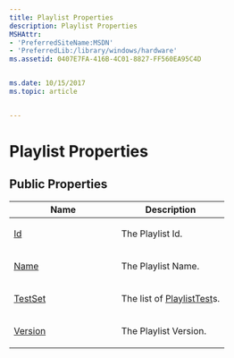 ```yaml
---
title: Playlist Properties
description: Playlist Properties
MSHAttr:
- 'PreferredSiteName:MSDN'
- 'PreferredLib:/library/windows/hardware'
ms.assetid: 0407E7FA-416B-4C01-8827-FF560EA95C4D


ms.date: 10/15/2017
ms.topic: article


---
```


# Playlist Properties


## <span id="Public_Properties"></span><span id="public_properties"></span><span id="PUBLIC_PROPERTIES"></span>Public Properties


<table>
<colgroup>
<col width="50%" />
<col width="50%" />
</colgroup>
<thead>
<tr class="header">
<th>Name</th>
<th>Description</th>
</tr>
</thead>
<tbody>
<tr class="odd">
<td><p><a href="playlist-id-property.md" data-raw-source="[Id](playlist-id-property.md)">Id</a></p></td>
<td><p>The Playlist Id.</p></td>
</tr>
<tr class="even">
<td><p><a href="playlist-name-property.md" data-raw-source="[Name](playlist-name-property.md)">Name</a></p></td>
<td><p>The Playlist Name.</p></td>
</tr>
<tr class="odd">
<td><p><a href="playlist-testset-property.md" data-raw-source="[TestSet](playlist-testset-property.md)">TestSet</a></p></td>
<td><p>The list of <a href="playlisttest-class.md" data-raw-source="[PlaylistTest](playlisttest-class.md)">PlaylistTest</a>s.</p></td>
</tr>
<tr class="even">
<td><p><a href="playlist-version-property.md" data-raw-source="[Version](playlist-version-property.md)">Version</a></p></td>
<td><p>The Playlist Version.</p></td>
</tr>
</tbody>
</table>

 

 

 






